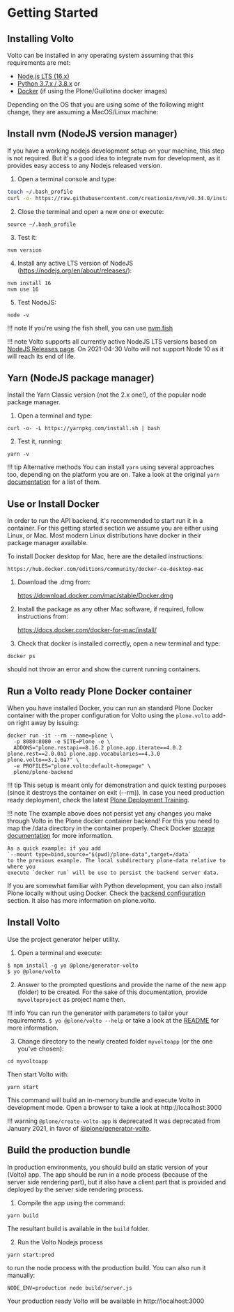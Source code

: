 # Getting Started

## Installing Volto

Volto can be installed in any operating system assuming that this requirements
are met:

- [Node.js LTS (16.x)](https://nodejs.org/)
- [Python 3.7.x / 3.8.x](https://python.org/) or
- [Docker](https://www.docker.com/get-started) (if using the Plone/Guillotina
  docker images)

Depending on the OS that you are using some of the following might change, they
are assuming a MacOS/Linux machine:

## Install nvm (NodeJS version manager)

If you have a working nodejs development setup on your machine, this step is
not required. But it's a good idea to integrate nvm for development, as it
provides easy access to any Nodejs released version.

1. Open a terminal console and type:
```bash
touch ~/.bash_profile
curl -o- https://raw.githubusercontent.com/creationix/nvm/v0.34.0/install.sh | bash
```

2. Close the terminal and open a new one or execute:
```
source ~/.bash_profile
```

3. Test it:
```
nvm version
```

4. Install any active LTS version of NodeJS (https://nodejs.org/en/about/releases/):
```
nvm install 16
nvm use 16
```

5. Test NodeJS:
```
node -v
```

!!! note
    If you're using the fish shell, you can use [nvm.fish](https://github.com/jorgebucaran/nvm.fish)

!!! note
    Volto supports all currently active NodeJS LTS versions based on [NodeJS
    Releases page](https://nodejs.org/en/about/releases/). On 2021-04-30 Volto
    will not support Node 10 as it will reach its end of life.

## Yarn (NodeJS package manager)

Install the Yarn Classic version (not the 2.x one!), of the popular node package manager.

1. Open a terminal and type:
```
curl -o- -L https://yarnpkg.com/install.sh | bash
```

2. Test it, running:
```
yarn -v
```

!!! tip Alternative methods
    You can install `yarn` using several approaches too, depending on the
    platform you are on. Take a look at the original `yarn`
    [documentation](https://classic.yarnpkg.com/lang/en/) for a list of them.

## Use or Install Docker

In order to run the API backend, it's recommended to start run it in a container.
For this getting started section we assume you are either using Linux, or Mac. Most
modern Linux distributions have docker in their package manager available.

To install Docker desktop for Mac, here are the detailed instructions:

    https://hub.docker.com/editions/community/docker-ce-desktop-mac

1. Download the .dmg from:

    https://download.docker.com/mac/stable/Docker.dmg

2. Install the package as any other Mac software, if required, follow
   instructions from:

    https://docs.docker.com/docker-for-mac/install/

3. Check that docker is installed correctly, open a new terminal and type:

```shell
docker ps
```

should not throw an error and show the current running containers.

## Run a Volto ready Plone Docker container

When you have installed Docker, you can run an standard Plone Docker container with the proper configuration for Volto using the `plone.volto` add-on right away by issuing:

```shell
docker run -it --rm --name=plone \
  -p 8080:8080 -e SITE=Plone -e \
  ADDONS="plone.restapi==8.16.2 plone.app.iterate==4.0.2 plone.rest==2.0.0a1 plone.app.vocabularies==4.3.0 plone.volto==3.1.0a7" \
  -e PROFILES="plone.volto:default-homepage" \
  plone/plone-backend
```

!!! tip
    This setup is meant only for demonstration and quick testing purposes (since it destroys the container on exit (--rm)). In case you need production ready deployment, check the latest [Plone Deployment Training](https://training.plone.org/5/plone-deployment/index.html).

!!! note
    The example above does not persist yet any changes you make through Volto in
    the Plone docker container backend! For this you need to map the /data directory
    in the container properly. Check Docker
    [storage documentation](https://docs.docker.com/storage/) for more information.

    As a quick example: if you add
    `--mount type=bind,source="$(pwd)/plone-data",target=/data`
    to the previous example. The local subdirectory plone-data relative to where you
    execute `docker run` will be use to persist the backend server data.

If you are somewhat familiar with Python development, you can also install Plone locally
without using Docker. Check the [backend configuration](../configuration/backend.md) section.
It also has more information on plone.volto.


## Install Volto

Use the project generator helper utility.

1. Open a terminal and execute:
```console
$ npm install -g yo @plone/generator-volto
$ yo @plone/volto
```

2. Answer to the prompted questions and provide the name of the new app (folder) to be created. For the sake of this documentation, provide `myvoltoproject` as project name then.

!!! info
    You can run the generator with parameters to tailor your requirements.
    ```
    $ yo @plone/volto --help
    ```
    or take a look at the [README](https://github.com/plone/volto/blob/master/packages/generator-volto/README.md) for more information.

3. Change directory to the newly created folder `myvoltoapp` (or the one you've chosen):
```
cd myvoltoapp
```

Then start Volto with:

```
yarn start
```

This command will build an in-memory bundle and execute Volto in development mode. Open a browser to
take a look at http://localhost:3000

!!! warning `@plone/create-volto-app` is deprecated
    It was deprecated from January 2021, in favor of [@plone/generator-volto](https://github.com/plone/generator-volto.git).

## Build the production bundle

In production environments, you should build an static version of your (Volto) app. The
app should be run in a node process (because of the server side rendering
part), but it also have a client part that is provided and deployed by the server
side rendering process.

1. Compile the app using the command:
```
yarn build
```
The resultant build is available in the `build` folder.

2. Run the Volto Nodejs process
```
yarn start:prod
```

to run the node process with the production build. You can also run it
manually:
```
NODE_ENV=production node build/server.js
```
Your production ready Volto will be available in http://localhost:3000
